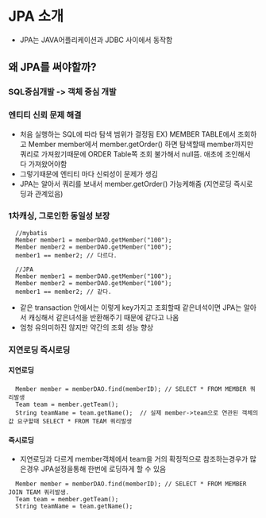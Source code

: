 # JPA 소개

- JPA는 JAVA어플리케이션과 JDBC 사이에서 동작함

## 왜 JPA를 써야할까?

### SQL중심개발 -> 객체 중심 개발

### 엔티티 신뢰 문제 해결

- 처음 실행하는 SQL에 따라 탐색 범위가 결정됨 EX) MEMBER TABLE에서 조회하고 Member member에서 member.getOrder() 하면 탐색할때 member까지만 쿼리로 가져왔기때문에 ORDER Table쪽 조회 불가해서 null뜸. 애초에 조인해서 다 가져왔어야함
- 그렇기때문에 엔티티 마다 신뢰성이 문제가 생김
- JPA는 알아서 쿼리를 보내서 member.getOrder() 가능케해줌 (지연로딩 즉시로딩과 관계있음)

### 1차캐싱, 그로인한 동일성 보장

```
  //mybatis
  Member member1 = memberDAO.getMember("100");
  Member member2 = memberDAO.getMember("100");
  member1 == member2; // 다르다.

  //JPA
  Member member1 = memberDAO.getMember("100");
  Member member2 = memberDAO.getMember("100");
  member1 == member2; // 같다.

```

- 같은 transaction 안에서는 이렇게 key가지고 조회할때 같은녀석이면 JPA는 알아서 캐싱해서
  같은녀석을 반환해주기 때문에 같다고 나옴
- 엄청 유의미하진 않지만 약간의 조회 성능 향상

### 지연로딩 즉시로딩

#### 지연로딩

```
  Member member = memberDAO.find(memberID); // SELECT * FROM MEMBER 쿼리발생
  Team team = member.getTeam();
  String teamName = team.getName();  // 실제 member->team으로 연관된 객체의 값 요구할때 SELECT * FROM TEAM 쿼리발생
```

#### 즉시로딩

- 지연로딩과 다르게 member객체에서 team을 거의 확정적으로 참조하는경우가 많은경우 JPA설정을통해 한번에 로딩하게 할 수 있음

```
  Member member = memberDAO.find(memberID); // SELECT * FROM MEMBER JOIN TEAM 쿼리발생.
  Team team = member.getTeam();
  String teamName = team.getName();
```
